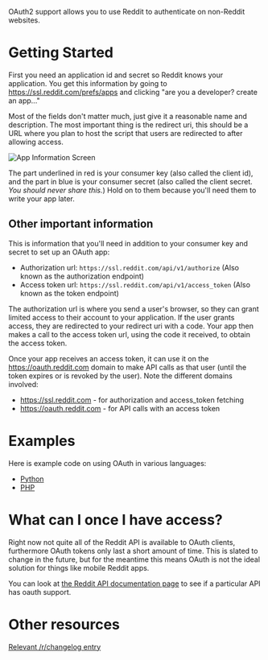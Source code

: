OAuth2 support allows you to use Reddit to authenticate on non-Reddit websites.

# Getting Started

First you need an application id and secret so Reddit knows your application. You get this information by going to https://ssl.reddit.com/prefs/apps and clicking "are you a developer? create an app..."

Most of the fields don't matter much, just give it a reasonable name and description. The most important thing is the redirect uri, this should be a URL where you plan to host the script that users are redirected to after allowing access.

![App Information Screen](http://i.imgur.com/rAmUe.png)

The part underlined in red is your consumer key (also called the client id), and the part in blue is your consumer secret (also called the client secret. *You should never share this.*) Hold on to them because you'll need them to write your app later.

## Other important information

This is information that you'll need in addition to your consumer key and secret to set up an OAuth app:

* Authorization url: `https://ssl.reddit.com/api/v1/authorize` (Also known as the authorization endpoint)
* Access token url: `https://ssl.reddit.com/api/v1/access_token` (Also known as the token endpoint)

The authorization url is where you send a user's browser, so they can grant limited access to their account to your application. If the user grants access, they are redirected to your redirect uri with a code. Your app then makes a call to the access token url, using the code it received, to obtain the access token.

Once your app receives an access token, it can use it on the https://oauth.reddit.com domain to make API calls as that user (until the token expires or is revoked by the user). Note the different domains involved:

* https://ssl.reddit.com - for authorization and access_token fetching
* https://oauth.reddit.com - for API calls with an access token

# Examples

Here is example code on using OAuth in various languages:

* [Python](OAuth2-Python-Example)
* [PHP](OAuth2-PHP-Example)

# What can I once I have access?

Right now  not quite all of the Reddit API is available to OAuth clients, furthermore OAuth tokens only last a short amount of time. This is slated to change in the future, but for the meantime this means OAuth is not the ideal solution for things like mobile Reddit apps.

You can look at [the Reddit API documentation page](http://www.reddit.com/dev/api) to see if a particular API has oauth support.

# Other resources

[Relevant /r/changelog entry](http://www.reddit.com/r/changelog/comments/ynxg8/reddit_change_oauth_2_bearer_token_support_for_all/)